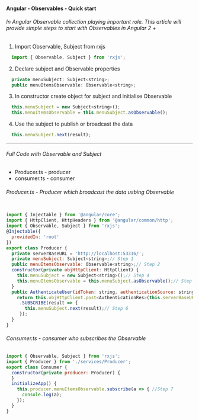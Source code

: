#### Angular - Observables - Quick start
###### In Angular Observable collection playing important role. This article will provide simple steps to start with Observables in Angular 2 +

1. Import Observable, Subject from rxjs
```javascript
  import { Observable, Subject } from 'rxjs';
```
2. Declare subject and Observable properties
```javascript
  private menuSubject: Subject<string>;
  public menuItemsObservable: Observable<string>;
```

3. In constructor create object for subject and initialise Observable
```javascript
  this.menuSubject = new Subject<string>();
  this.menuItemsObservable = this.menuSubject.asObservable();
```

4. Use the subject to publish or broadcast the data
```javascript
  this.menuSubject.next(result);
```

---

###### Full Code with Observable and Subject
- Producer.ts - producer
- consumer.ts - consumer

###### Producer.ts - Producer which broadcast the data usbing Observable
```javascript

import { Injectable } from '@angular/core';
import { HttpClient, HttpHeaders } from '@angular/common/http';
import { Observable, Subject } from 'rxjs';
@Injectable({
  providedIn: 'root'
})
export class Producer {
  private serverBaseURL = 'http://localhost:53316/';
  private menuSubject: Subject<string>;// Step 1
  public menuItemsObservable: Observable<string>;// Step 2
  constructor(private objHttpClient: HttpClient) {
    this.menuSubject = new Subject<string>();// Step 4
    this.menuItemsObservable = this.menuSubject.asObservable();// Step 5
  }
  public AuthenticateUser(idToken: string, authenticationSource: string): Observable<AuthenticationRes> {
    return this.objHttpClient.post<AuthenticationRes>(this.serverBaseURL + 'ServerAPI')
     .SUBSCRIBE(result => {
       this.menuSubject.next(result);// Step 6
     });
  }
}
```

 ###### Consumer.ts - consumer who subscribes the Observable
```javascript
import { Observable, Subject } from 'rxjs';
import { Producer } from './services/Producer';
export class Consumer {
  constructor(private producer: Producer) {
  }
  initializeApp() {
    this.producer.menuItemsObservable.subscribe(a => { //Step 7
      console.log(a);
    });
  }
}

```

[//]: # (Tags: Angular, Observables, Simple Observable example)
[//]: # (Type: Angular - Observables)
[//]: # (Rating: 1)
[//]: # (ReadyState:Publish)
[//]: # (Modifide from dillinger)
